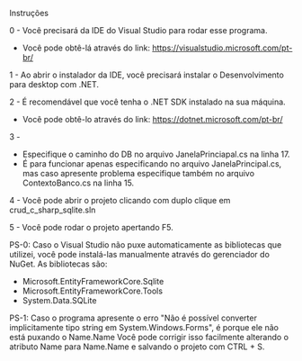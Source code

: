 Instruções

0 - Você precisará da IDE do Visual Studio para rodar esse programa.
- Você pode obtê-lá através do link: https://visualstudio.microsoft.com/pt-br/

1 - Ao abrir o instalador da IDE, você precisará instalar o Desenvolvimento para desktop com .NET.

2 - É recomendável que você tenha o .NET SDK instalado na sua máquina.
- Você pode obtê-lo através do link: https://dotnet.microsoft.com/pt-br/

3 -
- Especifique o caminho do DB no arquivo JanelaPrinciapal.cs na linha 17.
- É para funcionar apenas especificando no arquivo JanelaPrincipal.cs, mas caso apresente problema especifique também no arquivo ContextoBanco.cs na linha 15.

4 - Você pode abrir o projeto clicando com duplo clique em crud_c_sharp_sqlite.sln

5 - Você pode rodar o projeto apertando F5.

PS-0:
Caso o Visual Studio não puxe automaticamente as bibliotecas que utilizei, você pode instalá-las manualmente através do gerenciador do NuGet.
As bibliotecas são:

- Microsoft.EntityFrameworkCore.Sqlite
- Microsoft.EntityFrameworkCore.Tools
- System.Data.SQLite

PS-1:
Caso o programa apresente o erro "Não é possível converter implicitamente tipo string em System.Windows.Forms", é porque ele não está puxando o Name.Name
Você pode corrigir isso facilmente alterando o atributo Name para Name.Name e salvando o projeto com CTRL + S.

